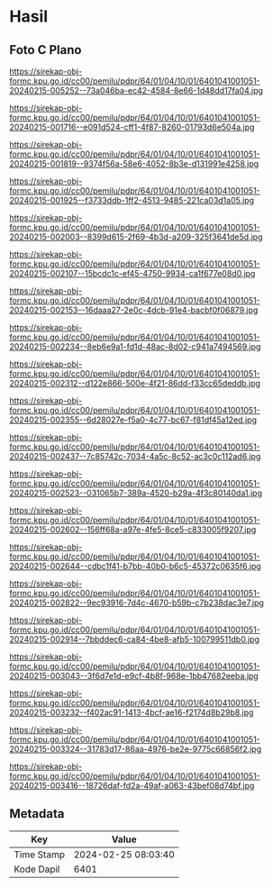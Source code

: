 # Hasil

## Foto C Plano

https://sirekap-obj-formc.kpu.go.id/cc00/pemilu/pdpr/64/01/04/10/01/6401041001051-20240215-005252--73a046ba-ec42-4584-8e66-1d48dd17fa04.jpg

https://sirekap-obj-formc.kpu.go.id/cc00/pemilu/pdpr/64/01/04/10/01/6401041001051-20240215-001716--e091d524-cff1-4f87-8260-01793d6e504a.jpg

https://sirekap-obj-formc.kpu.go.id/cc00/pemilu/pdpr/64/01/04/10/01/6401041001051-20240215-001819--9374f56a-58e6-4052-8b3e-d131991e4258.jpg

https://sirekap-obj-formc.kpu.go.id/cc00/pemilu/pdpr/64/01/04/10/01/6401041001051-20240215-001925--f3733ddb-1ff2-4513-9485-221ca03d1a05.jpg

https://sirekap-obj-formc.kpu.go.id/cc00/pemilu/pdpr/64/01/04/10/01/6401041001051-20240215-002003--8399d615-2f69-4b3d-a209-325f3641de5d.jpg

https://sirekap-obj-formc.kpu.go.id/cc00/pemilu/pdpr/64/01/04/10/01/6401041001051-20240215-002107--15bcdc1c-ef45-4750-9934-ca1f677e08d0.jpg

https://sirekap-obj-formc.kpu.go.id/cc00/pemilu/pdpr/64/01/04/10/01/6401041001051-20240215-002153--16daaa27-2e0c-4dcb-91e4-bacbf0f06879.jpg

https://sirekap-obj-formc.kpu.go.id/cc00/pemilu/pdpr/64/01/04/10/01/6401041001051-20240215-002234--8eb6e9a1-fd1d-48ac-8d02-c941a7494569.jpg

https://sirekap-obj-formc.kpu.go.id/cc00/pemilu/pdpr/64/01/04/10/01/6401041001051-20240215-002312--d122e866-500e-4f21-86dd-f33cc65deddb.jpg

https://sirekap-obj-formc.kpu.go.id/cc00/pemilu/pdpr/64/01/04/10/01/6401041001051-20240215-002355--6d28027e-f5a0-4c77-bc67-f81df45a12ed.jpg

https://sirekap-obj-formc.kpu.go.id/cc00/pemilu/pdpr/64/01/04/10/01/6401041001051-20240215-002437--7c85742c-7034-4a5c-8c52-ac3c0c112ad6.jpg

https://sirekap-obj-formc.kpu.go.id/cc00/pemilu/pdpr/64/01/04/10/01/6401041001051-20240215-002523--031065b7-389a-4520-b29a-4f3c80140da1.jpg

https://sirekap-obj-formc.kpu.go.id/cc00/pemilu/pdpr/64/01/04/10/01/6401041001051-20240215-002602--156ff68a-a97e-4fe5-8ce5-c833005f9207.jpg

https://sirekap-obj-formc.kpu.go.id/cc00/pemilu/pdpr/64/01/04/10/01/6401041001051-20240215-002644--cdbc1f41-b7bb-40b0-b6c5-45372c0635f6.jpg

https://sirekap-obj-formc.kpu.go.id/cc00/pemilu/pdpr/64/01/04/10/01/6401041001051-20240215-002822--9ec93916-7d4c-4670-b59b-c7b238dac3e7.jpg

https://sirekap-obj-formc.kpu.go.id/cc00/pemilu/pdpr/64/01/04/10/01/6401041001051-20240215-002914--7bbddec6-ca84-4be8-afb5-100799511db0.jpg

https://sirekap-obj-formc.kpu.go.id/cc00/pemilu/pdpr/64/01/04/10/01/6401041001051-20240215-003043--3f6d7e1d-e9cf-4b8f-968e-1bb47682eeba.jpg

https://sirekap-obj-formc.kpu.go.id/cc00/pemilu/pdpr/64/01/04/10/01/6401041001051-20240215-003232--f402ac91-1413-4bcf-ae16-f2174d8b29b8.jpg

https://sirekap-obj-formc.kpu.go.id/cc00/pemilu/pdpr/64/01/04/10/01/6401041001051-20240215-003324--31783d17-86aa-4976-be2e-9775c66856f2.jpg

https://sirekap-obj-formc.kpu.go.id/cc00/pemilu/pdpr/64/01/04/10/01/6401041001051-20240215-003416--18726daf-fd2a-49af-a063-43bef08d74bf.jpg


## Metadata

| Key        | Value               |
| ---------- | ------------------- |
| Time Stamp | 2024-02-25 08:03:40 |
| Kode Dapil | 6401                |



